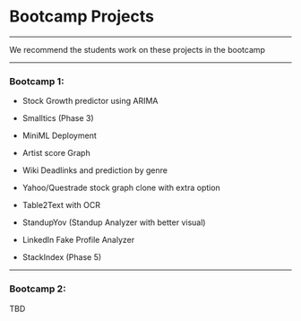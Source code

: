 # Bootcamp Projects

___

We recommend the students work on these projects in the bootcamp

___

### Bootcamp 1:
- Stock Growth predictor using ARIMA

- Smalltics (Phase 3)

- MiniML Deployment

- Artist score Graph

- Wiki Deadlinks and prediction by genre

- Yahoo/Questrade stock graph clone with extra option

- Table2Text with OCR

- StandupYov (Standup Analyzer with better visual)

- LinkedIn Fake Profile Analyzer

- StackIndex (Phase 5)

___

### Bootcamp 2:

TBD